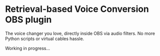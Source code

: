 # Retrieval-based Voice Conversion OBS plugin

The voice changer you love, directly inside OBS via audio filters. No more Python scripts or virtual cables hassle.

Working in progress...
